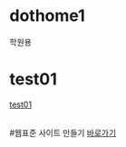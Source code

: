 # dothome1
학원용
# test01
<a href="https//webstoryboy.github.io/dothome/test/test01.html">test01</a>

<br>
#웹표준 사이트 만들기
<a href="https://yongwan98.github.io/dothome1/webstandard/index.html">바로가기</a>
